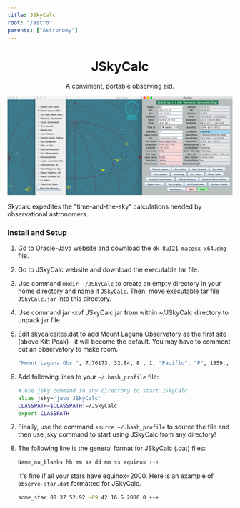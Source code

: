 ```yaml
---
title: JSkyCalc
root: "/astro"
parents: ["Astronomy"]
---
```

<h1 align="center">
  JSkyCalc
</h1>
<p align="center">A convinient, portable observing aid.</p>

![jskycalc](../../src/images/jskycalc.png)

Skycalc expedites the "time-and-the-sky" calculations needed by observational astronomers.

### Install and Setup
1. Go to Oracle-Java website and download the `dk-8u121-macosx-x64.dmg` file.
2. Go to JSkyCalc website and download the executable tar file.
3. Use command `mkdir ~/JSkyCalc` to create an empty directory in your home directory and name it `JSkyCalc`. Then, move executable tar file `JSkyCalc.jar` into this directory.
4. Use command jar -xvf JSkyCalc.jar from within ~/JSkyCalc directory to unpack jar file.
5. Edit skycalcsites.dat to add Mount Laguna Observatory as the first site (above Kitt Peak)--it will become the default. You may have to comment out an observatory to make room.

   ```sh
   "Mount Laguna Obs.", 7.76173, 32.84, 8., 1, "Pacific", "P", 1859., 1859.
   ```
6. Add following lines to your `~/.bash_profile` file:

   ```sh
   # use jsky command in any directory to start JSkyCalc
   alias jsky='java JSkyCalc'
   CLASSPATH=$CLASSPATH:~/JSkyCalc
   export CLASSPATH
   ```
7. Finally, use the command `source ~/.bash_profile` to source the file and then use jsky command to start using JSkyCalc from any directory! 
8. The following line is the general format for JSkyCalc (.dat) files:

   ```sh
   Name_no_blanks hh mm ss dd mm ss equinox +++
   ```

   It's fine if all your stars have equinox=2000. Here is an example of `observe-star.dat` formatted for JSkyCalc.

   ```sh
   some_star 00 37 52.92 -09 42 16.5 2000.0 +++
   ```